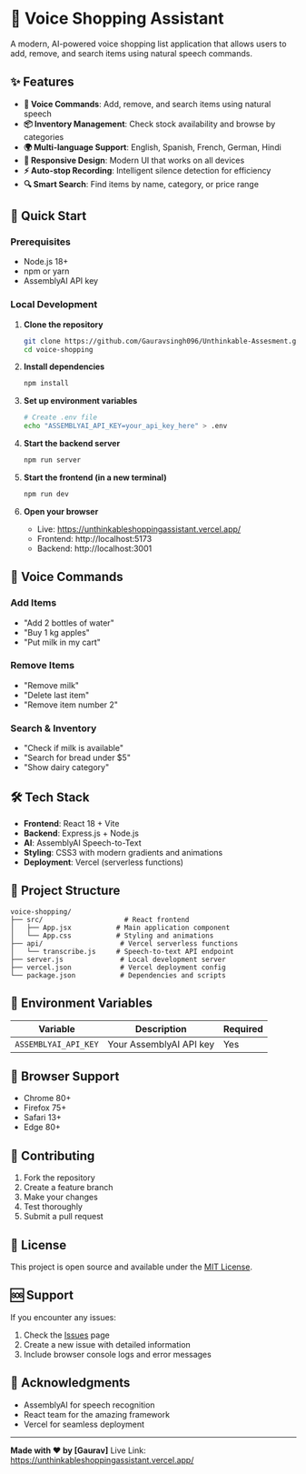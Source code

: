 # 🎤 Voice Shopping Assistant

A modern, AI-powered voice shopping list application that allows users to add, remove, and search items using natural speech commands.

## ✨ Features

- **🎤 Voice Commands**: Add, remove, and search items using natural speech
- **📦 Inventory Management**: Check stock availability and browse by categories
- **🌍 Multi-language Support**: English, Spanish, French, German, Hindi
- **📱 Responsive Design**: Modern UI that works on all devices
- **⚡ Auto-stop Recording**: Intelligent silence detection for efficiency
- **🔍 Smart Search**: Find items by name, category, or price range

## 🚀 Quick Start

### Prerequisites
- Node.js 18+ 
- npm or yarn
- AssemblyAI API key

### Local Development

1. **Clone the repository**
   ```bash
   git clone https://github.com/Gauravsingh096/Unthinkable-Assesment.git
   cd voice-shopping
   ```

2. **Install dependencies**
   ```bash
   npm install
   ```

3. **Set up environment variables**
   ```bash
   # Create .env file
   echo "ASSEMBLYAI_API_KEY=your_api_key_here" > .env
   ```

4. **Start the backend server**
   ```bash
   npm run server
   ```

5. **Start the frontend (in a new terminal)**
   ```bash
   npm run dev
   ```

6. **Open your browser**
   - Live: https://unthinkableshoppingassistant.vercel.app/
   - Frontend: http://localhost:5173
   - Backend: http://localhost:3001



## 🎯 Voice Commands

### Add Items
- "Add 2 bottles of water"
- "Buy 1 kg apples"
- "Put milk in my cart"

### Remove Items
- "Remove milk"
- "Delete last item"
- "Remove item number 2"

### Search & Inventory
- "Check if milk is available"
- "Search for bread under $5"
- "Show dairy category"

## 🛠️ Tech Stack

- **Frontend**: React 18 + Vite
- **Backend**: Express.js + Node.js
- **AI**: AssemblyAI Speech-to-Text
- **Styling**: CSS3 with modern gradients and animations
- **Deployment**: Vercel (serverless functions)

## 📁 Project Structure

```
voice-shopping/
├── src/                    # React frontend
│   ├── App.jsx           # Main application component
│   └── App.css           # Styling and animations
├── api/                   # Vercel serverless functions
│   └── transcribe.js     # Speech-to-text API endpoint
├── server.js              # Local development server
├── vercel.json            # Vercel deployment config
└── package.json           # Dependencies and scripts
```

## 🔧 Environment Variables

| Variable | Description | Required |
|----------|-------------|----------|
| `ASSEMBLYAI_API_KEY` | Your AssemblyAI API key | Yes |

## 📱 Browser Support

- Chrome 80+
- Firefox 75+
- Safari 13+
- Edge 80+

## 🤝 Contributing

1. Fork the repository
2. Create a feature branch
3. Make your changes
4. Test thoroughly
5. Submit a pull request

## 📄 License

This project is open source and available under the [MIT License](LICENSE).

## 🆘 Support

If you encounter any issues:
1. Check the [Issues](https://github.com/Gauravsingh096/Unthinkable-Assesment/issues) page
2. Create a new issue with detailed information
3. Include browser console logs and error messages

## 🎉 Acknowledgments

- AssemblyAI for speech recognition
- React team for the amazing framework
- Vercel for seamless deployment

---

**Made with ❤️ by [Gaurav]**
Live Link: https://unthinkableshoppingassistant.vercel.app/